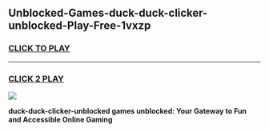 
## Unblocked-Games-duck-duck-clicker-unblocked-Play-Free-1vxzp
<h3>
<a href="https://premium76.site?title=duck-duck-clicker-unblocked&ref=09A">CLICK TO PLAY</a></h3>
<hr>

<h3>
<a href="https://premium76.site?title=duck-duck-clicker-unblocked&ref=09A">CLICK 2 PLAY</a>
  
</h3>

<a href="https://premium76.site?title=duck-duck-clicker-unblocked&ref=09A"><img src="https://clearcache.store/games.png"></a>


**duck-duck-clicker-unblocked games unblocked: Your Gateway to Fun and Accessible Online Gaming**
